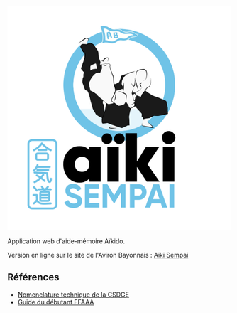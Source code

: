 ![Aiki Sempai Logo](https://raw.githubusercontent.com/briacp/AikiSempai/master/img/logo_rect_texte.png?token=AA72HSKKLZKOMFRVLFHBG3K7VRUFA)

Application web d'aide-mémoire Aïkido.

Version en ligne sur le site de l'Aviron Bayonnais : [Aiki Sempai](https://avironbayonnaisaikido.org/aikisempai/)

## Références

* [Nomenclature technique de la CSDGE](https://www.aikido.com.fr/wp-content/uploads/2019/09/rp-csdge-sept2019.pdf)
* [Guide du débutant FFAAA](http://www.aikido-idf-ffaaa.fr/media/2019/02/aikido-ffaaa-guide-debutant.pdf)

